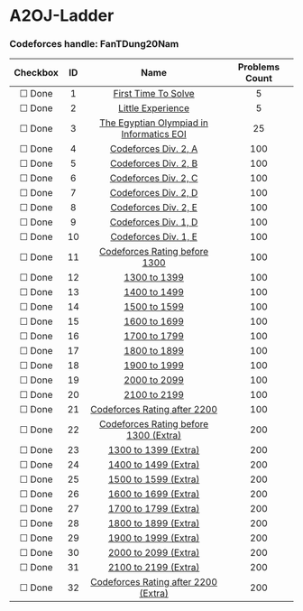 # A2OJ-Ladder

### Codeforces handle: FanTDung20Nam

| Checkbox | ID  | Name | Problems Count |
|:---:|:---:|:---:|:---:|
|&#9744; Done|1|[First Time To Solve](ladders/First%20Time%20To%20Solve/README.md)|5|
|&#9744; Done|2|[Little Experience](ladders/Little%20Experience/README.md)|5|
|&#9744; Done|3|[The Egyptian Olympiad in Informatics EOI](ladders/The%20Egyptian%20Olympiad%20in%20Informatics%20EOI/README.md)|25|
|&#9744; Done|4|[Codeforces Div. 2, A](ladders/Codeforces%20Div.%202%2C%20A/README.md)|100|
|&#9744; Done|5|[Codeforces Div. 2, B](ladders/Codeforces%20Div.%202%2C%20B/README.md)|100|
|&#9744; Done|6|[Codeforces Div. 2, C](ladders/Codeforces%20Div.%202%2C%20C/README.md)|100|
|&#9744; Done|7|[Codeforces Div. 2, D](ladders/Codeforces%20Div.%202%2C%20D/README.md)|100|
|&#9744; Done|8|[Codeforces Div. 2, E](ladders/Codeforces%20Div.%202%2C%20E/README.md)|100|
|&#9744; Done|9|[Codeforces Div. 1, D](ladders/Codeforces%20Div.%201%2C%20D/README.md)|100|
|&#9744; Done|10|[Codeforces Div. 1, E](ladders/Codeforces%20Div.%201%2C%20E/README.md)|100|
|&#9744; Done|11|[Codeforces Rating before 1300](ladders/Codeforces%20Rating%20before%201300/README.md)|100|
|&#9744; Done|12|[1300 to 1399](ladders/1300%20to%201399/README.md)|100|
|&#9744; Done|13|[1400 to 1499](ladders/1400%20to%201499/README.md)|100|
|&#9744; Done|14|[1500 to 1599](ladders/1500%20to%201599/README.md)|100|
|&#9744; Done|15|[1600 to 1699](ladders/1600%20to%201699/README.md)|100|
|&#9744; Done|16|[1700 to 1799](ladders/1700%20to%201799/README.md)|100|
|&#9744; Done|17|[1800 to 1899](ladders/1800%20to%201899/README.md)|100|
|&#9744; Done|18|[1900 to 1999](ladders/1900%20to%201999/README.md)|100|
|&#9744; Done|19|[2000 to 2099](ladders/2000%20to%202099/README.md)|100|
|&#9744; Done|20|[2100 to 2199](ladders/2100%20to%202199/README.md)|100|
|&#9744; Done|21|[Codeforces Rating after 2200](ladders/Codeforces%20Rating%20after%202200/README.md)|100|
|&#9744; Done|22|[Codeforces Rating before 1300 (Extra)](ladders/Codeforces%20Rating%20before%201300%20%28Extra%29/README.md)|200|
|&#9744; Done|23|[1300 to 1399 (Extra)](ladders/1300%20to%201399%20%28Extra%29/README.md)|200|
|&#9744; Done|24|[1400 to 1499 (Extra)](ladders/1400%20to%201499%20%28Extra%29/README.md)|200|
|&#9744; Done|25|[1500 to 1599 (Extra)](ladders/1500%20to%201599%20%28Extra%29/README.md)|200|
|&#9744; Done|26|[1600 to 1699 (Extra)](ladders/1600%20to%201699%20%28Extra%29/README.md)|200|
|&#9744; Done|27|[1700 to 1799 (Extra)](ladders/1700%20to%201799%20%28Extra%29/README.md)|200|
|&#9744; Done|28|[1800 to 1899 (Extra)](ladders/1800%20to%201899%20%28Extra%29/README.md)|200|
|&#9744; Done|29|[1900 to 1999 (Extra)](ladders/1900%20to%201999%20%28Extra%29/README.md)|200|
|&#9744; Done|30|[2000 to 2099 (Extra)](ladders/2000%20to%202099%20%28Extra%29/README.md)|200|
|&#9744; Done|31|[2100 to 2199 (Extra)](ladders/2100%20to%202199%20%28Extra%29/README.md)|200|
|&#9744; Done|32|[Codeforces Rating after 2200 (Extra)](ladders/Codeforces%20Rating%20after%202200%20%28Extra%29/README.md)|200|
